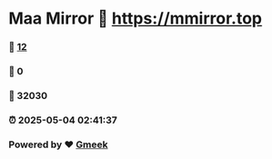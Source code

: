 # Maa Mirror :link: https://mmirror.top 
### :page_facing_up: [12](https://mmirror.top/tag.html) 
### :speech_balloon: 0 
### :hibiscus: 32030 
### :alarm_clock: 2025-05-04 02:41:37 
### Powered by :heart: [Gmeek](https://github.com/Meekdai/Gmeek)
